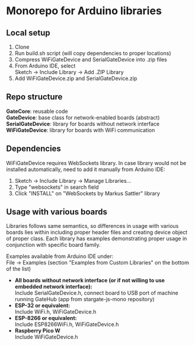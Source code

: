 # Monorepo for Arduino libraries

## Local setup
1. Clone
2. Run build.sh script (will copy dependencies to proper locations)
3. Compress WiFiGateDevice and SerialGateDevice into .zip files
4. From Arduino IDE, select \
Sketch -> Include Library -> Add .ZIP Library
5. Add WiFiGateDevice.zip and SerialGateDevice.zip

## Repo structure
**GateCore**: reusable code \
**GateDevice**: base class for network-enabled boards (abstract) \
**SerialGateDevice**: library for boards without network interface \
**WiFiGateDevice**: library for boards with WiFi communication

## Dependencies
WiFiGateDevice requires WebSockets library. In case library would not be installed automatically,
need to add it manually from Arduino IDE:
1. Sketch -> Include Library -> Manage Libraries...
2. Type "websockets" in search field
3. Click "INSTALL" on "WebSockets by Markus Sattler" library

## Usage with various boards
Libraries follows same semantics, so differences in usage with various boards lies within including proper header files and creating device object of proper class.
Each library has examples demonstrating proper usage in conjunction with specific board family.

Examples available from Arduino IDE under: \
File -> Examples (section "Examples from Custom Libraries" on the bottom of the list)

- **All boards without network interface (or if not willing to use embedded network interface):** \
Include SerialGateDevice.h, connect board to USB port of machine running GateHub (app from stargate-js-mono repository)
- **ESP-32 or equivalent:** \
Include WiFi.h, WiFiGateDevice.h
- **ESP-8266 or equivalent:** \
Include ESP8266WiFi.h, WiFiGateDevice.h
- **Raspberry Pico W** \
Include WiFiGateDevice.h